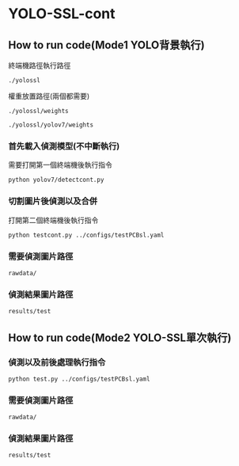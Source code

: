# YOLO-SSL-cont

## How to run code(Mode1 YOLO背景執行)
終端機路徑執行路徑
```
./yolossl
```
權重放置路徑(兩個都需要)
```
./yolossl/weights
```
```
./yolossl/yolov7/weights
```
### 首先載入偵測模型(不中斷執行) 
需要打開第一個終端機後執行指令
```
python yolov7/detectcont.py
```

### 切割圖片後偵測以及合併
打開第二個終端機後執行指令

```
python testcont.py ../configs/testPCBsl.yaml
```

### 需要偵測圖片路徑
```
rawdata/
```

### 偵測結果圖片路徑
```
results/test
```

## How to run code(Mode2 YOLO-SSL單次執行)
### 偵測以及前後處理執行指令
```
python test.py ../configs/testPCBsl.yaml
```

### 需要偵測圖片路徑
```
rawdata/
```

### 偵測結果圖片路徑
```
results/test
```
